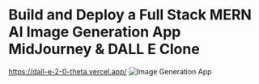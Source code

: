 # Build and Deploy a Full Stack MERN AI Image Generation App  MidJourney & DALL E Clone
https://dall-e-2-0-theta.vercel.app/
![Image Generation App](https://i.ibb.co/p0f27C2/Thumbnail-9.png)
